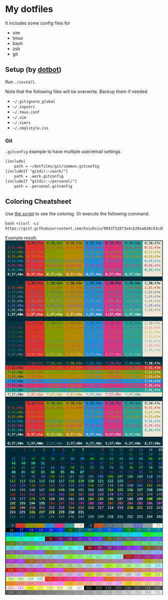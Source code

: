 # My dotfiles

It includes some config files for

- vim
- tmux
- bash
- zsh
- git

## Setup (by [dotbot](https://github.com/anishathalye/dotbot))

Run `./install`.

Note that the following files will be overwirte. Backup them if needed

- `~/.gitignore_global`
- `~/.inputrc`
- `~/.tmux.conf`
- `~/.vim`
- `~/.vimrc`
- `~/.cmqlstyle.css`

### Git

`.gitconfig` example to have multiple user/email settings

```
[include]
	path = ~/dotfiles/git/common.gitconfig
[includeIf "gitdir:~/work/"]
	path = .work.gitconfig
[includeIf "gitdir:~/personal/"]
	path = .personal.gitconfig
```

## Coloring Cheatsheet

Use [the script](https://gist.github.com/hsiuhsiu/9843f31873a4cb28aa820c83cd82db3c) to see the coloring. Or execute the following command.

    bash <(curl -Ls https://gist.githubusercontent.com/hsiuhsiu/9843f31873a4cb28aa820c83cd82db3c/raw/2fdf40e4fcb0bfcda32fa39b6660145d7eadeb52/color.sh)

Example result:
![](fig/color_ansi.png)
![](fig/color_256.png)
